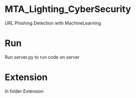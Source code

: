 # MTA_Lighting_CyberSecurity
URL Phishing Detection with MachineLearning
# Run
Run server.py to run code on server
# Extension
In folder Extension
